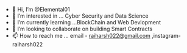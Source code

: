 - 👋 Hi, I’m @Elemental01
- 👀 I’m interested in ... Cyber Security and Data Science
- 🌱 I’m currently learning ...BlockChain and Web Devlopment 
- 💞️ I’m looking to collaborate on building Smart Contracts 
- 📫 How to reach me ... email - raiharsh022@gmail.com ,instagram-raiharsh022

<!---
Elemental01/Elemental01 is a ✨ special ✨ repository because its `README.md` (this file) appears on your GitHub profile.
You can click the Preview link to take a look at your changes.
--->
